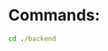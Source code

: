 # Commands:

```cmd
cd ./backend
```

```cmd

```

```cmd

```

```cmd

```

```cmd

```

```cmd

```

```cmd

```

```cmd

```

```cmd

```

```cmd

```
